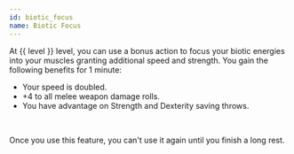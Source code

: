 ```yaml
---
id: biotic_focus
name: Biotic Focus
---
```

At {{ level }} level, you can use a bonus action to focus your biotic energies into your muscles granting additional 
speed and strength. You gain the following benefits for 1 minute:

* Your speed is doubled. 
* +4 to all melee weapon damage rolls.
* You have advantage on Strength and Dexterity saving throws.

<br>

Once you use this feature, you can't use it again until you finish a long rest.
